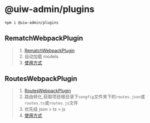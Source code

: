 @uiw-admin/plugins
===

```bash
npm i @uiw-admin/plugins
```

## RematchWebpackPlugin

> 1. [RematchWebpackPlugin](https://github.com/uiwjs/uiw-admin/blob/2bd741133b585f5bdd52c3f46cb24474420f1106/packages/plugins/src/rematch/index.ts) 
> 2. 自动加载 models
> 3. [使用方式](https://github.com/uiwjs/uiw-admin/blob/2bd741133b585f5bdd52c3f46cb24474420f1106/examples/base/.kktrc.ts#L8-L22)

## RoutesWebpackPlugin 

> 1. [RoutesWebpackPlugin](https://github.com/uiwjs/uiw-admin/blob/2bd741133b585f5bdd52c3f46cb24474420f1106/packages/plugins/src/routes/index.ts) 
> 2. 路由转化,获取项目根目录下`congfig`文件夹下的`routes.json`或`routes.ts`或`routes.js`文件
> 3. 优先级  json > ts > js 
> 4. [使用方式](https://github.com/uiwjs/uiw-admin/blob/2bd741133b585f5bdd52c3f46cb24474420f1106/examples/base/.kktrc.ts#L8-L22)